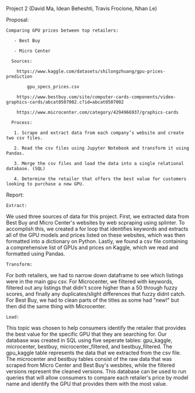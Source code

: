 Project 2 (David Ma, Idean Beheshti, Travis Frocione, Nhan Le)

  Proposal: 

    Comparing GPU prices between top retailers: 

       - Best Buy

       - Micro Center
      
      Sources: 
      
        https://www.kaggle.com/datasets/shilongzhuang/gpu-prices-prediction
        
            gpu_specs_prices.csv

        https://www.bestbuy.com/site/computer-cards-components/video-graphics-cards/abcat0507002.c?id=abcat0507002

        https://www.microcenter.com/category/4294966937/graphics-cards
        
      Process: 

       1. Scrape and extract data from each company’s website and create two csv files.

       2. Read the csv files using Jupyter Notebook and transform it using Pandas. 

       3. Merge the csv files and load the data into a single relational database. (SQL)

       4. Determine the retailer that offers the best value for customers looking to purchase a new GPU. 


  Report:
    
    Extract: 
We used three sources of data for this project. First, we extracted data from Best Buy and Micro Center's websites by web scpraping using splinter. To accomplish this, we created a for loop that identifies keywords and extracts all of the GPU models and prices listed on these websites, which was then formatted into a           dictionary on Python. Lastly, we found a csv file containing a comprehensive list of GPUs and prices on Kaggle, which we read and formatted using Pandas.         
    
    Transform: 
For both retailers, we had to narrow down dataframe to see which listings were in the main gpu csv. For Microcenter, we filtered with keywords, filtered out any listings that didn't score higher than a 50 through fuzzy scores, and finally any duplicates/slight differences that fuzzy didnt catch. For Best Buy, we had to clean parts of the titles as some had "new!" but then did the same thing with Microcenter.
    
    Load: 
This topic was chosen to help consumers identify the retailer that provides the best value for the specific GPU that they are searching for. Our database was created in SQL using five seperate tables: gpu_kaggle, microcenter, bestbuy, microcenter_filtered, and bestbuy_filtered. The gpu_kaggle table represents the data that we extracted from the csv file. The microcenter and bestbuy tables consist of the raw data that was scraped from Micro Center and Best Buy's wesbites, while the filtered versions represent the cleaned versions. This database can be used to run queries that will allow consumers to compare each retailer's price by model name and identify the GPU that provides them with the most value. 
    
    



